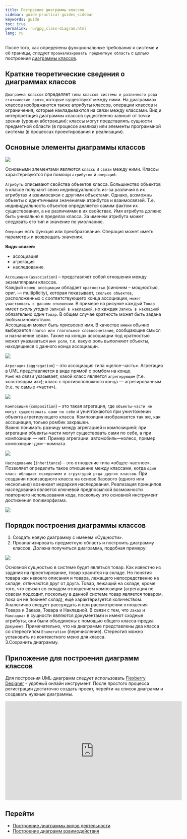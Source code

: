```yaml
---
title: Построение диаграммы классов
sidebar: guide-practical-guides_sidebar
keywords: guide
toc: true
permalink: ru/gpg_class-diagram.html
lang: ru
---
```


После того, как определены функциональные требования к системе и её границы, следует `проанализировать предметную область` с целью построения [диаграммы классов](fd_class-diagram.html).

## Краткие теоретические сведения о диаграммах классов

`Диаграмма классов` определяет `типы классов системы и различного рода статические связи`, которые существуют между ними. На диаграммах классов изображаются также атрибуты классов, операции классов и ограничения, которые накладываются на связи между классами. Вид и интерпретация диаграммы классов существенно зависит от точки зрения (уровня абстракции): классы могут представлять сущности предметной области (в процессе анализа) или элементы программной системы (в процессах проектирования и реализации).

## Основные элементы диаграммы классов
 
![](/images/pages/guides/flexberry-designer/class-diagram-elements.png)

Основными элементами являются `классы` и `связи` между ними. Классы характеризуются при помощи `атрибутов` и `операций`.

`Атрибуты` описывают свойства объектов класса. Большинство объектов в классе получают свою индивидуальность из-за различий в их атрибутах и взаимосвязи с другими объектами. Однако, возможны объекты с идентичными значениями атрибутов и взаимосвязей. Т.е. индивидуальность объектов определяется самим фактом их существования, а не различиями в их свойствах. Имя атрибута должно быть уникально в пределах класса. За именем атрибута может следовать его тип и значение по умолчанию.

`Операция` есть функция или преобразование. Операция может иметь параметры и возвращать значения.

__Виды связей:__
* ассоциация
* агрегация
* наследование. 

`Ассоциация` (`association`) – представляет собой отношения между экземплярами классов.   
Каждый `конец ассоциации` обладает `кратностью` (синоним – мощностью, ориг. — multiplicity), которая показывает, `сколько объектов`, расположенных с соответствующего конца ассоциации, `может участвовать в данном отношении`. В примере на рисунке каждый `Товар` имеет _сколь угодно_ `Записей в накладной`, но каждая `Запись в накладной` обязательно _один_ `Товар`. В общем случае кратность может быть задана любым множеством.  
Ассоциации может быть присвоено имя. В качестве `имени` обычно выбирается `глагол или глагольное словосочетание`, сообщающие смысл и назначение связи.
Также на концах ассоциации под кратностью может указываться `имя роли`, т.е. какую роль выполняют объекты, находящиеся с данного конца ассоциации.

![](/images/pages/guides/flexberry-designer/association.png)

`Агрегация` (`aggregation`) – это ассоциация типа «целое-часть». Агрегация в UML представляется в виде прямой с ромбом на конце.  
`Ромб` на связи указывает, какой класс является `агрегирующим` (т.е. «состоящим из»); класс с противоположного конца — агрегированным (т.е. те самые «части»). 

![](/images/pages/guides/flexberry-designer/aggregation.png)

`Композиция` (`composition`) – это такая агрегация, где `объекты-части не могут существовать сами по себе` и уничтожаются при уничтожении объекта агрегирующего класса. Композиция изображается так же, как ассоциация, только ромбик закрашен.  
Важно понимать разницу между агрегацией и композицией: при агрегации объекты-части могут существовать сами по себе, а при композиции — нет. Пример агрегации: автомобиль—колесо, пример композиции: дом—комната.

![](/images/pages/guides/flexberry-designer/composition.png) 

`Наследование` (`inheritance`) – это отношение типа «общее-частное». Позволяет определить такое отношение между классами, когда `один класс обладает поведением и структурой ряда других классов`. При создании производного класса на основе базового (одного или нескольких) возникает иерархия наследования. Реализация принципов наследования является ключевой предпосылкой возможности повторного использования кода, поскольку это основной инструмент достижения полиморфизма.

![](/images/pages/guides/flexberry-designer/inheritance.png) 

## Порядок построения диаграммы классов

1.	Создать новую диаграмму с именем «Сущности».
2.	Проанализировать предметную область и построить диаграмму классов. Должна получиться диаграмма, подобная примеру:

![](/images/pages/guides/flexberry-designer/class-diagram.png) 

Основной сущностью в системе будет являться товар. Как известно из задания на проектирование, товар хранится на складе. Но понятия товара как некоего описания и товара, лежащего непосредственно на складе, отличаются друг от друга. Товар, лежащий на складе, кроме того, что связан со складом отношением композиции (агрегация не совсем подходит, поскольку в данной системе товар является товаром, пока он не покинет склад), ещё характеризуется количеством. Аналогично следует рассуждать и при рассмотрении отношения Товара и Заказа, Товара и Накладной. В связи с тем, что `Заказ` и `Накладная` в сущности являются документами и имеют сходные атрибуты, они были объединены с помощью общего класса-предка `Документ`. Примечательно, что на диаграмме представлены два класса со стереотипом `Enumeration` (перечисление). Стереотип можно установить из контекстного меню для класса.  
3.Сохранить диаграмму.

## Приложение для построения диаграмм классов

Для построения UML-диаграмм следует использовать [Flexberry Designer](https://designer.flexberry.net) - удобный онлайн инструмент. После простого процесса регистрации достаточно создать проект, перейти на список диаграмм и создавать нужные диаграммы.

<iframe width="560" height="315" src="https://www.youtube.com/embed/hCXqOwSuv2w" title="YouTube video player" frameborder="0" allow="accelerometer; autoplay; clipboard-write; encrypted-media; gyroscope; picture-in-picture" allowfullscreen></iframe>

## Перейти

* <i class="fa fa-arrow-left" aria-hidden="true"></i> [Построение диаграммы видов деятельности](gpg_activity-diagram.html)
* [Построение диаграмм взаимодействия](gpg_interaction-diagram.html) <i class="fa fa-arrow-right" aria-hidden="true"></i>
